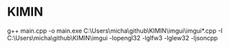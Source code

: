 # KIMIN

g++ main.cpp -o main.exe C:\Users\micha\github\KIMIN\imgui\imgui*.cpp -I C:\Users\micha\github\KIMIN\imgui -lopengl32 -lglfw3 -lglew32 -ljsoncpp
